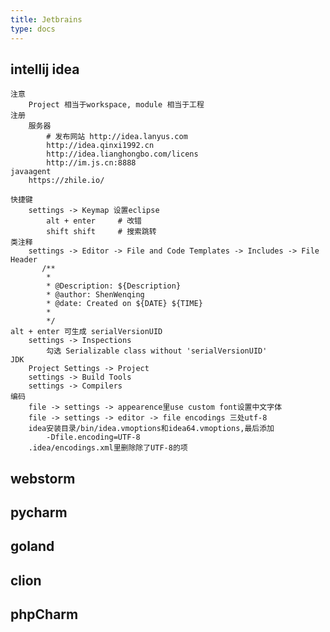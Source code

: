 ```yaml
---
title: Jetbrains
type: docs
---
```



## intellij idea
    注意
        Project 相当于workspace, module 相当于工程
    注册
        服务器
            # 发布网站 http://idea.lanyus.com
            http://idea.qinxi1992.cn
            http://idea.lianghongbo.com/licens
            http://im.js.cn:8888
    javaagent
        https://zhile.io/

    快捷键
        settings -> Keymap 设置eclipse
            alt + enter     # 改错
            shift shift     # 搜索跳转
    类注释
        settings -> Editor -> File and Code Templates -> Includes -> File Header
           /**  
            *
            * @Description: ${Description}
            * @author: ShenWenqing
            * @date: Created on ${DATE} ${TIME}
            *
            */
    alt + enter 可生成 serialVersionUID
        settings -> Inspections
            勾选 Serializable class without 'serialVersionUID'
    JDK
        Project Settings -> Project
        settings -> Build Tools
        settings -> Compilers
    编码
        file -> settings -> appearence里use custom font设置中文字体
        file -> settings -> editor -> file encodings 三处utf-8
        idea安装目录/bin/idea.vmoptions和idea64.vmoptions,最后添加
            -Dfile.encoding=UTF-8
        .idea/encodings.xml里删除除了UTF-8的项

## webstorm
## pycharm
## goland
## clion
## phpCharm